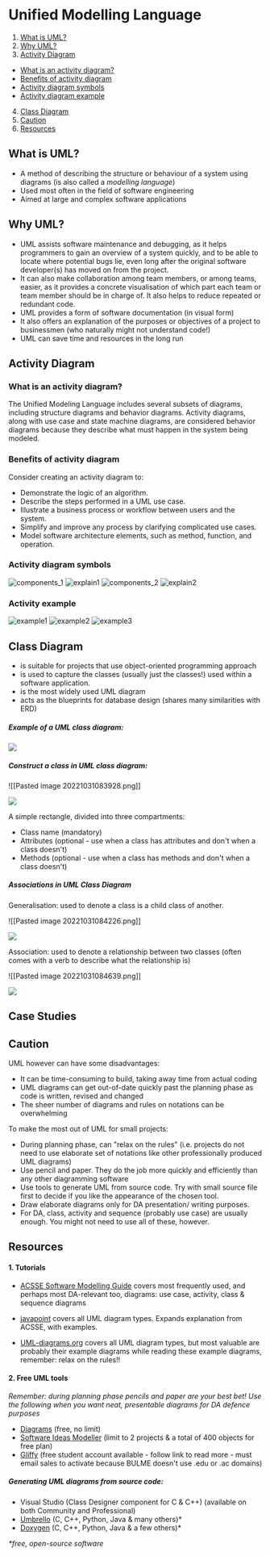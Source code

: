 # Unified Modelling Language
1. [What is UML?](#def)
2. [Why UML?](#why)
3. [Activity Diagram](#acti)
- [What is an activity diagram?](#sub1)
- [Benefits of activity diagram](#sub2)
- [Activity diagram symbols](#sub3)
- [Activity diagram example](#sub4)

4. [Class Diagram](#class)
5. [Caution](#caution)
6. [Resources](#resources)
## What is UML? <a name="def"></a>
- A method of describing the structure or behaviour of a system using diagrams (is also called a *modelling language*)
- Used most often in the field of software engineering
- Aimed at large and complex software applications 

## Why UML? <a name="why"></a>
- UML assists software maintenance and debugging, as it helps programmers to gain an overview of a system quickly, and to be able to locate where potential bugs lie, even long after the original software developer(s) has moved on from the project.
- It can also make collaboration among team members, or among teams, easier, as it provides a concrete visualisation of which part each team or team member should be in charge of. It also helps to reduce repeated or redundant code.
- UML provides a form of software documentation (in visual form)
- It also offers an explanation of the purposes or objectives of a project to businessmen (who naturally might not understand code!)
- UML can save time and resources in the long run

## Activity Diagram <a name="acti"></a>

### What is an activity diagram? <a name="sub1"></a>
The Unified Modeling Language includes several subsets of diagrams, including structure diagrams and behavior diagrams. Activity diagrams, along with use case and state machine diagrams, are considered behavior diagrams because they describe what must happen in the system being modeled.
### Benefits of activity diagram <a name="sub2"></a>
Consider creating an activity diagram to:
- Demonstrate the logic of an algorithm.
- Describe the steps performed in a UML use case.
- Illustrate a business process or workflow between users and the system.
- Simplify and improve any process by clarifying complicated use cases.
- Model software architecture elements, such as method, function, and operation.
### Activity diagram symbols <a name="sub3"></a>
![components_1](component1.png)
![explain1](r_comp1.png)
![components_2](component2.png)
![explain2](r_comp2.png)

### Activity example <a name="sub4"></a>
![example1](ex1.png)
![example2](ex2.png)
![example3](ex3.png)

## Class Diagram <a name="class"></a>
- is suitable for projects that use object-oriented programming approach
- is used to capture the classes (usually just the classes!) used within a software application. 
- is the most widely used UML diagram
- acts as the blueprints for database design (shares many similarities with ERD)

##### Example of a UML class diagram:
**![](https://lh6.googleusercontent.com/FxUNKt3OoFUeZOHrThXCATO5WlEBBmy-_oCQkC03XV2Kw2LBNWPmGs_vELvm4FCTkYL8gBtaGlVqwf6BEygunWQrV-4-ylF6POGjujc3jix3XIMRADEqXOrJ7roKd3lO1uGHVflWS87B6tog1SU447onEGA3riBzwrFwTJaV0cQL4qpkhckWV41aLQSX)**

##### Construct a class in UML class diagram:

![[Pasted image 20221031083928.png]]

![](https://github.com/maskros-m/f2022-pos-3akift-presentations/blob/master/uml/Pasted%20image%2020221031083928.png)

A simple rectangle, divided into three compartments:
- Class name (mandatory)
- Attributes (optional - use when a class has attributes and don't when a class doesn't)
- Methods (optional - use when a class has methods and don't when a class doesn't)

##### Associations in UML Class Diagram
Generalisation: used to denote a class is a child class of another.

![[Pasted image 20221031084226.png]]

![](https://github.com/maskros-m/f2022-pos-3akift-presentations/blob/master/uml/Pasted%20image%2020221031084226.png)

Association: used to denote a relationship between two classes (often comes with a verb to describe what the relationship is)

![[Pasted image 20221031084639.png]]

![](https://github.com/maskros-m/f2022-pos-3akift-presentations/blob/master/uml/Pasted%20image%2020221031084639.png)


## Case Studies
## Caution <a name="caution"></a>
UML however can have some disadvantages:
- It can be time-consuming to build, taking away time from actual coding
- UML diagrams can get out-of-date quickly past the planning phase as code is written, revised and changed
- The sheer number of diagrams and rules on notations can be overwhelming

To make the most out of UML for small projects:
- During planning phase, can "relax on the rules" (i.e. projects do not need to use elaborate set of notations like other professionally produced UML diagrams)
- Use pencil and paper. They do the job more quickly and efficiently than any other diagramming software
- Use tools to generate UML from source code. Try with small source file first to decide if you like the appearance of the chosen tool.
- Draw elaborate diagrams only for DA presentation/ writing purposes.
- For DA, class, activity and sequence (probably use case) are usually enough. You might not need to use all of these, however.

## Resources <a name="resources"></a>
#### 1. Tutorials
- [ACSSE Software Modelling Guide](https://uml.blauw.me/)
covers most frequently used, and perhaps most DA-relevant too, diagrams: use case, activity, class & sequence diagrams

- [javapoint](https://www.javatpoint.com/uml)
covers all UML diagram types. Expands explanation from ACSSE, with examples.

- [UML-diagrams.org](https://www.uml-diagrams.org/class-diagrams-overview.html)
covers all UML diagram types, but most valuable are probably their example diagrams
while reading these example diagrams, remember: relax on the rules!!
#### 2. Free UML tools
*Remember: during planning phase pencils and paper are your best bet! 
Use the following when you want neat, presentable diagrams for DA defence purposes*
- [Diagrams](https://app.diagrams.net/) (free, no limit)
- [Software Ideas Modeller](https://www.softwareideas.net/en/download) (limit to 2 projects & a total of 400 objects for free plan)
- [Gliffy](https://help.gliffy.com/online/Content/GliffyOnline/free_for_students.htm) (free student account available - follow link to read more - must email sales to activate because BULME doesn't use .edu or .ac domains)

##### Generating UML diagrams from source code:
-   Visual Studio (Class Designer component for C & C++) (available on both Community and Professional)
-   [Umbrello](https://umbrello.kde.org/installation.php) (C, C++, Python, Java & many others)\*
-   [Doxygen](https://www.doxygen.nl/download.html) (C, C++, Python, Java & a few others)\*

*\*free, open-source software*


